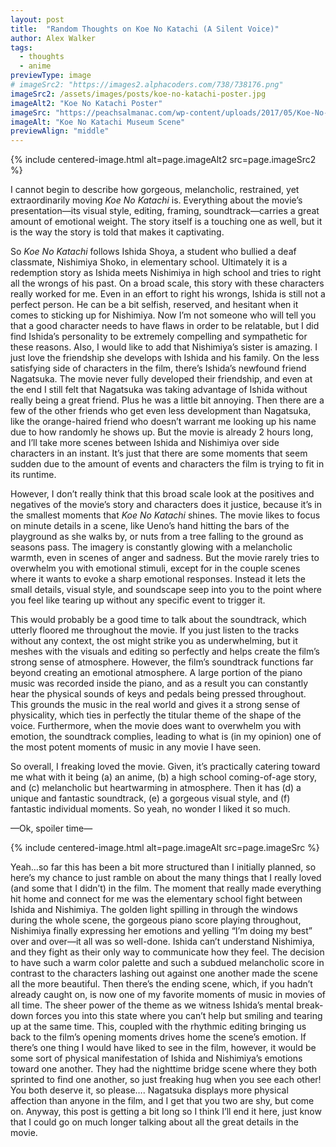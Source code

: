 ```yaml
---
layout: post
title:  "Random Thoughts on Koe No Katachi (A Silent Voice)"
author: Alex Walker
tags:
  - thoughts
  - anime
previewType: image
# imageSrc2: "https://images2.alphacoders.com/738/738176.png"
imageSrc2: /assets/images/posts/koe-no-katachi-poster.jpg
imageAlt2: "Koe No Katachi Poster"
imageSrc: "https://peachsalmanac.com/wp-content/uploads/2017/05/Koe-No-Katachi-anime-art-day-out-summer.jpg"
imageAlt: "Koe No Katachi Museum Scene"
previewAlign: "middle"
---
```

{% include centered-image.html alt=page.imageAlt2 src=page.imageSrc2 %}

I cannot begin to describe how gorgeous, melancholic, restrained, yet extraordinarily moving _Koe No Katachi_ is. Everything about the movie’s presentation—its visual style, editing, framing, soundtrack—carries a great amount of emotional weight. The story itself is a touching one as well, but it is the way the story is told that makes it captivating.

So _Koe No Katachi_ follows Ishida Shoya, a student who bullied a deaf classmate, Nishimiya Shoko, in elementary school. Ultimately it is a redemption story as Ishida meets Nishimiya in high school and tries to right all the wrongs of his past. On a broad scale, this story with these characters really worked for me. Even in an effort to right his wrongs, Ishida is still not a perfect person. He can be a bit selfish, reserved, and hesitant when it comes to sticking up for Nishimiya. Now I’m not someone who will tell you that a good character needs to have flaws in order to be relatable, but I did find Ishida’s personality to be extremely compelling and sympathetic for these reasons. Also, I would like to add that Nishimiya’s sister is amazing. I just love the friendship she develops with Ishida and his family. On the less satisfying side of characters in the film, there’s Ishida’s newfound friend Nagatsuka. The movie never fully developed their friendship, and even at the end I still felt that Nagatsuka was taking advantage of Ishida without really being a great friend. Plus he was a little bit annoying. Then there are a few of the other friends who get even less development than Nagatsuka, like the orange-haired friend who doesn’t warrant me looking up his name due to how randomly he shows up. But the movie is already 2 hours long, and I’ll take more scenes between Ishida and Nishimiya over side characters in an instant. It’s just that there are some moments that seem sudden due to the amount of events and characters the film is trying to fit in its runtime.

However, I don’t really think that this broad scale look at the positives and negatives of the movie’s story and characters does it justice, because it’s in the smallest moments that _Koe No Katachi_ shines. The movie likes to focus on minute details in a scene, like Ueno’s hand hitting the bars of the playground as she walks by, or nuts from a tree falling to the ground as seasons pass. The imagery is constantly glowing with a melancholic warmth, even in scenes of anger and sadness. But the movie rarely tries to overwhelm you with emotional stimuli, except for in the couple scenes where it wants to evoke a sharp emotional responses. Instead it lets the small details, visual style, and soundscape seep into you to the point where you feel like tearing up without any specific event to trigger it.

This would probably be a good time to talk about the soundtrack, which utterly floored me throughout the movie. If you just listen to the tracks without any context, the ost might strike you as underwhelming, but it meshes with the visuals and editing so perfectly and helps create the film’s strong sense of atmosphere. However, the film’s soundtrack functions far beyond creating an emotional atmosphere. A large portion of the piano music was recorded inside the piano, and as a result you can constantly hear the physical sounds of keys and pedals being pressed throughout. This grounds the music in the real world and gives it a strong sense of physicality, which ties in perfectly the titular theme of the shape of the voice. Furthermore, when the movie does want to overwhelm you with emotion, the soundtrack complies, leading to what is (in my opinion) one of the most potent moments of music in any movie I have seen.

So overall, I freaking loved the movie. Given, it’s practically catering toward me what with it being (a) an anime, (b) a high school coming-of-age story, and (c) melancholic but heartwarming in atmosphere. Then it has (d) a unique and fantastic soundtrack, (e) a gorgeous visual style, and (f) fantastic individual moments. So yeah, no wonder I liked it so much.

—Ok, spoiler time—

{% include centered-image.html alt=page.imageAlt src=page.imageSrc %}

Yeah…so far this has been a bit more structured than I initially planned, so here’s my chance to just ramble on about the many things that I really loved (and some that I didn’t) in the film. The moment that really made everything hit home and connect for me was the elementary school fight between Ishida and Nishimiya. The golden light spilling in through the windows during the whole scene, the gorgeous piano score playing throughout, Nishimiya finally expressing her emotions and yelling “I’m doing my best” over and over—it all was so well-done. Ishida can’t understand Nishimiya, and they fight as their only way to communicate how they feel. The decision to have such a warm color palette and such a subdued melancholic score in contrast to the characters lashing out against one another made the scene all the more beautiful. Then there’s the ending scene, which, if you hadn’t already caught on, is now one of my favorite moments of music in movies of all time. The sheer power of the theme as we witness Ishida’s mental break-down forces you into this state where you can’t help but smiling and tearing up at the same time. This, coupled with the rhythmic editing bringing us back to the film’s opening moments drives home the scene’s emotion. If there’s one thing I would have liked to see in the film, however, it would be some sort of physical manifestation of Ishida and Nishimiya’s emotions toward one another. They had the nighttime bridge scene where they both sprinted to find one another, so just freaking hug when you see each other! You both deserve it, so please…. Nagatsuka displays more physical affection than anyone in the film, and I get that you two are shy, but come on. Anyway, this post is getting a bit long so I think I’ll end it here, just know that I could go on much longer talking about all the great details in the movie.
